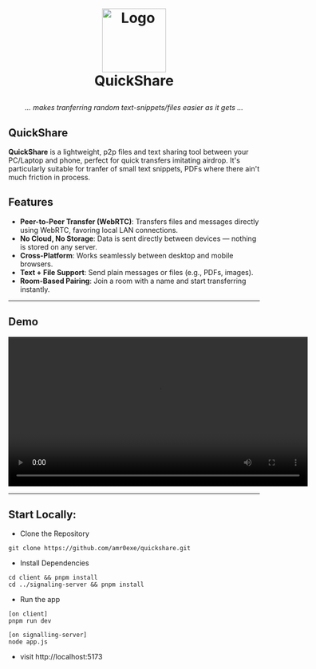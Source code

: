 <h1>
<p align="center">
  <img src="https://github.com/user-attachments/assets/ef14e71d-4fa5-46fd-ae84-a87031163c33" alt="Logo" width="128">
  <br>QuickShare
</h1>
  <p align="center">
    <i>... makes tranferring random text-snippets/files easier as it gets ...</i>
    <br />
  </p>
</p>


## QuickShare

**QuickShare** is a lightweight, p2p files and text sharing tool between your PC/Laptop and phone, perfect for quick transfers imitating airdrop. It's particularly suitable for tranfer of small text snippets, PDFs where there ain't much friction in process.

##  Features

-  **Peer-to-Peer Transfer (WebRTC)**: Transfers files and messages directly using WebRTC, favoring local LAN connections.
-  **No Cloud, No Storage**: Data is sent directly between devices — nothing is stored on any server.
-  **Cross-Platform**: Works seamlessly between desktop and mobile browsers.
-  **Text + File Support**: Send plain messages or files (e.g., PDFs, images).
-  **Room-Based Pairing**: Join a room with a name and start transferring instantly.

---

## Demo
<video src="https://github.com/user-attachments/assets/d17d0352-19de-4bd7-a1ac-156877b10bc8" width="600" autoplay></video>

----

## Start Locally:

- Clone the Repository

```
git clone https://github.com/amr0exe/quickshare.git
```

- Install Dependencies
```
cd client && pnpm install
cd ../signaling-server && pnpm install
```

- Run the app
```
[on client]
pnpm run dev

[on signalling-server]
node app.js
```
- visit http://localhost:5173

